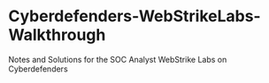 # Cyberdefenders-WebStrikeLabs-Walkthrough
Notes and Solutions for the SOC Analyst WebStrike Labs on Cyberdefenders
